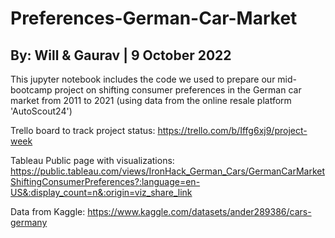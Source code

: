 # Preferences-German-Car-Market
## By: Will & Gaurav | 9 October 2022

This jupyter notebook includes the code we used to prepare our mid-bootcamp project on shifting consumer preferences in the German car market from 2011 to 2021 (using data from the online resale platform 'AutoScout24')

Trello board to track project status: https://trello.com/b/Iffg6xj9/project-week

Tableau Public page with visualizations: https://public.tableau.com/views/IronHack_German_Cars/GermanCarMarketShiftingConsumerPreferences?:language=en-US&:display_count=n&:origin=viz_share_link

Data from Kaggle: https://www.kaggle.com/datasets/ander289386/cars-germany

